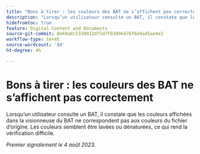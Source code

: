 ```yaml
---
title: "Bons à tirer : les couleurs des BAT ne s’affichent pas correctement"
description: "Lorsqu’un utilisateur consulte un BAT, il constate que les couleurs affichées dans la visionneuse du BAT ne correspondent pas aux couleurs du fichier d’origine. Les couleurs semblent être lavées ou dénaturées, ce qui rend la vérification difficile."
hidefromtoc: true
feature: Digital Content and Documents
source-git-commit: 8e69a8c5339012df5d7f83096476f6d4a45ae4e2
workflow-type: tm+mt
source-wordcount: '84'
ht-degree: 4%

---
```



# Bons à tirer : les couleurs des BAT ne s’affichent pas correctement

<!--WF and WFP TOCs-->

Lorsqu’un utilisateur consulte un BAT, il constate que les couleurs affichées dans la visionneuse du BAT ne correspondent pas aux couleurs du fichier d’origine. Les couleurs semblent être lavées ou dénaturées, ce qui rend la vérification difficile.

_Premier signalement le 4 août 2023._

